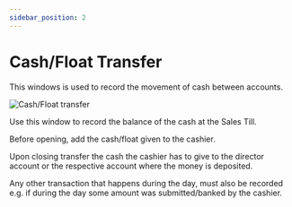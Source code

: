 ```yaml
---
sidebar_position: 2
---
```


# Cash/Float Transfer

This windows is used to record the movement of cash between accounts.

![Cash/Float transfer](/img/screenshots/cash_transfer.png)

Use this window to record the balance of the cash at the Sales Till.

Before opening, add the cash/float given to the cashier.

Upon closing transfer the cash the cashier has to give to the director account or the respective account where the money is deposited.

Any other transaction that happens during the day, must also be recorded e.g. if during the day some amount was submitted/banked by the cashier.
